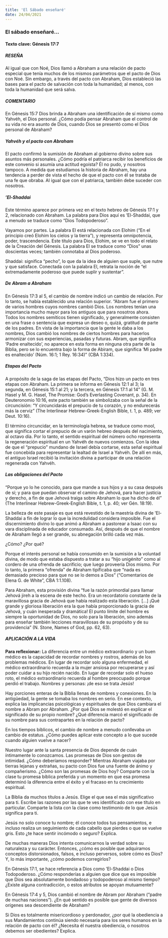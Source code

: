 ```yaml
---
title: 'El Sábado enseñaré'
date: 24/04/2021
---
```


### El sábado enseñaré...

#### Texto clave: Génesis 17:7

##### RESEÑA

Al igual que con Noé, Dios llamó a Abraham a una relación de pacto especial que tenía muchos de los mismos parámetros que el pacto de Dios con Noé. Sin embargo, a través del pacto con Abraham, Dios estableció las bases para el pacto de salvación con toda la humanidad; al menos, con toda la humanidad que será salva.

##### COMENTARIO

En Génesis 15:7 Dios brinda a Abraham una identificación de sí mismo como Yahvéh, el Dios personal. ¿Cómo podía pensar Abraham que el control de su vida no era asunto de Dios, cuando Dios se presentó como el Dios personal de Abraham?

##### Yahvéh y el pacto con Abraham

El pacto confirmó la sumisión de Abraham al gobierno divino sobre sus asuntos más personales. ¿Cómo podría el patriarca recibir los beneficios de este convenio si asumía una actitud egoísta? Él no pudo, y nosotros tampoco. A medida que estudiamos la historia de Abraham, hay una tendencia a perder de vista el hecho de que el pacto con él se trataba de una fe que obraba. Al igual que con el patriarca, también debe suceder con nosotros.

##### ’El-Shaddai

Este término aparece por primera vez en el texto hebreo de Génesis 17:1 y 2, relacionado con Abraham. La palabra para Dios aquí es ’El-Shaddai, que a menudo se traduce como “Dios Todopoderoso”.

Vayamos por partes. La palabra El está relacionada con Elohim (“En el principio creó Elohim los cielos y la tierra”), y representa omnipotencia, poder, trascendencia. Este título para Dios, Elohim, se ve en todo el relato de la Creación del Génesis. La palabra El se traduce como “Dios” unas doscientas veces; también connotaba al Dios poderoso.

Shaddai: significa “pecho”, lo que da la idea de alguien que suple, que nutre y que satisface. Conectada con la palabra El, retrata la noción de “el extremadamente poderoso que puede suplir y sustentar”.

##### De Abram a Abraham

En Génesis 17:3 al 5, el cambio de nombre indicó un cambio de relación. Por lo tanto, se había establecido una relación superior. “Abram fue el primero de varios hombres cuyos nombres cambió Dios. Los nombres tenían una importancia mucho mayor para los antiguos que para nosotros ahora. Todos los nombres semíticos tienen significado, y generalmente consisten en una frase o sentencia que expresa un deseo o, quizá, gratitud de parte de los padres. En vista de la importancia que la gente le daba a los nombres, Dios cambió los nombres de ciertos hombres para hacerlos armonizar con sus experiencias, pasadas y futuras. Abram, que significa ‘Padre enaltecido’, no aparece en esta forma en ninguna otra parte de la Biblia, pero se lo encuentra bajo la forma de Abiram, que significa ‘Mi padre es enaltecido’ (Núm. 16:1; 1 Rey. 16:34)” (CBA 1:334).

##### Etapas del Pacto

A propósito de la saga de las etapas del Pacto, “Dios hizo un pacto en tres etapas con Abraham. La primera se informa en Génesis 12:1 al 3; la segunda, en Génesis 15:1 al 21; y la tercera, en Génesis 17:1 al 14” (G. M. Hasel y M. G. Hasel, The Promise: God’s Everlasting Covenant, p. 34). En Deuteronomio 10:16, este pacto también se simbolizaba con la señal de la circuncisión: “Y circuncidarás el prepucio de tu corazón, y no endurecerás más la cerviz” (The Interlinear Hebrew-Greek-English Bible, t. 1, p. 489; ver Deut. 10:16).

El término circuncidar, en la terminología hebrea, se traduce como mool, que significa cortar el prepucio de un varón hebreo después del nacimiento, al octavo día. Por lo tanto, el sentido espiritual del número ocho representa la regeneración espiritual en un Yahvéh de nuevos comienzos. Con la idea de que el “prepucio” mundano de Israel debía cortarse, esta señal espiritual fue concebida para representar la lealtad de Israel a Yahvéh. De allí en más, el antiguo Israel recibió la invitación divina a participar de una relación regenerada con Yahvéh.

##### Las obligaciones del Pacto

“Porque yo lo he conocido, para que mande a sus hijos y a su casa después de sí; y para que puedan observar el camino de Jehová, para hacer justicia y derecho, a fin de que Jehová traiga sobre Abraham lo que ha dicho de él” (The Interlinear Hebrew-Greek-English Bible, t. 1, p. 40; ver Gén. 18:19).

La belleza de este pasaje es que está revestido de la maestría divina de ’El-Shaddai a fin de lograr lo que la incredulidad considera imposible. Fue el discernimiento divino lo que animó a Abraham a pastorear a Isaac con su vara disciplinada de educador consumado. Así, después de que el nombre de Abraham llegó a ser grande, su abnegación brilló cada vez más.

¿Cómo? ¿Por qué?

Porque el interés personal se había consumido en la sumisión a la voluntad divina, de modo que estaba dispuesto a tratar a su “hijo unigénito” como al cordero de una ofrenda de sacrificio; que luego proveería Dios mismo. Por lo tanto, la primera “ofrenda” de Abraham tipificaba que “nada es demasiado precioso para que no se lo demos a Dios” (“Comentarios de Elena G. de White”, CBA 1:1.108).

Para Abraham, esta provisión divina “fue la razón primordial para llamar Jehová jireh a la escena de este hecho. Era un recordatorio constante de la maravillosa gracia de Jehová que había realizado esta liberación. [...] ¡Qué grande y gloriosa liberación era la que había proporcionado la gracia de Jehová, y cuán inesperada y dramática! El punto límite del hombre es siempre la oportunidad de Dios, no solo para la liberación, sino además para enseñar también lecciones maravillosas de su propósito y de su providencia” (N. Stone, Names of God, pp. 62, 63).

##### APLICACIÓN A LA VIDA

**Para reflexionar:**  La diferencia entre un médico extraordinario y un buen médico es la capacidad de recordar nombres y rostros, además de los problemas médicos. En lugar de recordar solo alguna enfermedad, el médico extraordinario recuerda a la mujer ansiosa por recuperarse y así poder cuidar a su hijo recién nacido. En lugar de recordar solo el hueso roto, el médico extraordinario recuerda al hombre preocupado porque perdió el trabajo. Nombres y personas: ¡de eso se trata Jesús!

Hay porciones enteras de la Biblia llenas de nombres y conexiones. En la antigüedad, la gente se tomaba los nombres en serio. En ese contexto, explica las implicancias psicológicas y espirituales de que Dios cambiara el nombre a Abram por Abraham. ¿Por qué Dios se molestó en explicar el significado de su propio nombre? ¿Qué diferencia marcó el significado de su nombre para sus contrapartes en la relación de pacto?

En los tiempos bíblicos, el cambio de nombre a menudo conllevaba un cambio de estatus. ¿Cómo puedes aplicar este concepto a lo que sucede cuando alguien vuelve a nacer?

Nuestro lugar ante la santa presencia de Dios depende de cuán íntimamente lo conozcamos. Las promesas de Dios son gestos de intimidad. ¿Cómo deberíamos responder? Mientras Abraham viajaba por tierras lejanas y extrañas, su pacto con Dios fue una fuente de ánimo y compañerismo. ¿Cómo son las promesas de Dios hoy? Comparte con la clase tu promesa bíblica preferida y un momento en que esa promesa determinó la diferencia entre el éxito y el fracaso en tu crecimiento espiritual.

La Biblia da muchos títulos a Jesús. Elige el que sea el más significativo para ti. Escribe las razones por las que te ves identificado con ese título en particular. Comparte la lista con la clase como testimonio de lo que Jesús significa para ti.

Jesús no solo conoce tu nombre; él conoce todos tus pensamientos, e incluso realiza un seguimiento de cada cabello que pierdes o que se vuelve gris. Esto ¿te hace sentir incómodo o seguro? Explica.

De muchas maneras Dios intenta comunicarnos la verdad sobre su naturaleza y su carácter. Entonces, ¿cómo es posible que adquiramos conceptos distorsionados, falsos, e incluso perversos, sobre cómo es Dios? Y, lo más importante, ¿cómo podemos corregirlos?

En Génesis 17:1, se hace referencia a Dios como ’El-Shaddai o Dios Todopoderoso. ¿Cómo responderías a alguien que dice que es imposible que Dios sea absolutamente bondadoso y todopoderoso al mismo tiempo? ¿Existe alguna contradicción, o estos atributos se apoyan mutuamente?

En Génesis 17:4 y 5, Dios cambió el nombre de Abram por Abraham (“padre de muchas naciones”). ¿En qué sentido es posible que gente de diversos orígenes sea descendiente de Abraham?

Si Dios es totalmente misericordioso y perdonador, ¿por qué la obediencia a sus Mandamientos continúa siendo necesaria para los seres humanos en la relación de pacto con él? ¿Necesita él nuestra obediencia, o nosotros debemos ser obedientes? Explica.